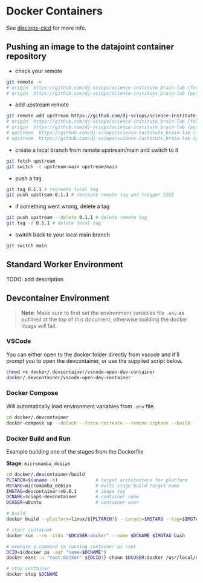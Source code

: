 # Docker Containers

See [djsciops-cicd](https://github.com/dj-sciops/djsciops-cicd) for more info.

## Pushing an image to the datajoint container repository

- check your remote

```bash
git remote -v
# origin  https://github.com/dj-sciops/science-institute_brain-lab (fetch)
# origin  https://github.com/dj-sciops/science-institute_brain-lab (push)
```

- add upstream remote

```bash
git remote add upstream https://github.com/dj-sciops/science-institute_brain-lab
# origin  https://github.com/dj-sciops/science-institute_brain-lab (fetch)
# origin  https://github.com/dj-sciops/science-institute_brain-lab (push)
# upstream  https://github.com/dj-sciops/science-institute_brain-lab (fetch)
# upstream  https://github.com/dj-sciops/science-institute_brain-lab (push)
```

- create a local branch from remote upstream/main and switch to it

```bash
git fetch upstream
git switch -c upstream-main upstream/main
```

- push a tag

```bash
git tag 0.1.1 # recreate local tag
git push upstream 0.1.1 # recreate remote tag and trigger CICD
```

- if something went wrong, delete a tag

```bash
git push upstream --delete 0.1.1 # delete remote tag
git tag -d 0.1.1 # delete local tag
```

- switch back to your local main branch

```bash
git switch main
```

## Standard Worker Environment

TODO: add description

## Devcontainer Environment

> **Note**: Make sure to first set the environment variables file `.env` as outlined at the top of this document, otherwise building the docker image will fail.

### VSCode

You can either open to the docker folder directly from vscode and it'll prompt you to open the devcontainer, or use the supplied script below.

```bash
chmod +x docker/.devcontainer/vscode-open-dev-container
docker/.devcontainer/vscode-open-dev-container
```

### Docker Compose

Will automatically load environment variables from `.env` file.

```bash
cd docker/.devcontainer
docker-compose up --detach --force-recreate --remove-orphans --build
```

### Docker Build and Run

Example building one of the stages from the Dockerfile

**Stage**: `micromamba_debian`

```bash
cd docker/.devcontainer/build
PLTARCH=$(uname -m)              # target architecture for platform
MSTARG=micromamba_debian         # multi-stage build target name
IMGTAG=devcontainer:v0.0.1       # image tag
DCNAME=sciops-devcontainer       # container name
DCUSER=ubuntu                    # container user
```

```bash
# build
docker build --platform=linux/${PLTARCH?} --target=$MSTARG --tag=$IMGTAG .

# start container
docker run --rm -itdu "$DCUSER:docker" --name $DCNAME $IMGTAG bash

# execute a command to running container as root
DCID=$(docker ps -aqf "name=$DCNAME")
docker exec -u "root:docker" ${DCID?} chown $DCUSER:docker /usr/local/conda-meta/history

# stop container
docker stop $DCNAME
```
